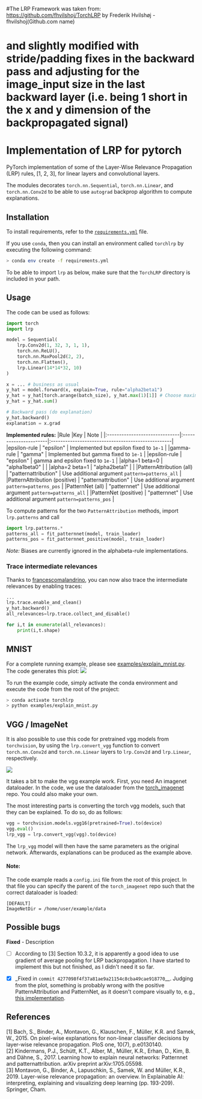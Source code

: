 #The LRP Framework was taken from: https://github.com/fhvilshoj/TorchLRP by Frederik Hvilshøj  - fhvilshoj(Github.com name)
# and slightly modified with stride/padding fixes in the backward pass and adjusting for the image_input size in the last backward layer (i.e. being 1 short in the x and y dimension of the backpropagated signal)

# Implementation of LRP for pytorch
PyTorch implementation of some of the Layer-Wise Relevance Propagation (LRP)
rules, [1, 2, 3], for linear layers and convolutional layers.

The modules decorates `torch.nn.Sequential`, `torch.nn.Linear`, and
`torch.nn.Conv2d` to be able to use `autograd` backprop algorithm to compute
explanations.

## Installation
To install requirements, refer to the [`requirements.yml`](requirements.yml)
file.

If you use `conda`, then you can install an environment called `torchlrp` by
executing the following command:

```bash
> conda env create -f requirements.yml
```

To be able to import `lrp` as below, make sure that the `TorchLRP` directory is
included in your path.

## Usage

The code can be used as follows:

```python
import torch
import lrp

model = Sequential(
    lrp.Conv2d(1, 32, 3, 1, 1),
    torch.nn.ReLU(),
    torch.nn.MaxPool2d(2, 2),
    torch.nn.Flatten(),
    lrp.Linear(14*14*32, 10)
)

x = ... # business as usual
y_hat = model.forward(x, explain=True, rule="alpha2beta1")
y_hat = y_hat[torch.arange(batch_size), y_hat.max(1)[1]] # Choose maximizing output neuron
y_hat = y_hat.sum()

# Backward pass (do explanation)
y_hat.backward()
explanation = x.grad
```


**Implemented rules:**
|Rule 							|Key 					| Note 												|
|:------------------------------|:----------------------|:--------------------------------------------------|
|epsilon-rule					| "epsilon" 			| Implemented but epsilon fixed to `1e-1` 			|
|gamma-rule						| "gamma" 				| Implemented but gamma fixed to `1e-1`				|
|epsilon-rule					| "epsilon" 			| gamma and epsilon fixed to `1e-1`					|
|alpha=1 beta=0 				| "alpha1beta0" 		| 													|
|alpha=2 beta=1 				| "alpha2beta1" 		| 													|
|PatternAttribution (all) 		| "patternattribution" 	| Use additional argument `pattern=patterns_all` 	|
|PatternAttribution (positive) 	| "patternattribution" 	| Use additional argument `pattern=patterns_pos` 	|
|PatternNet (all) 				| "patternnet" 			| Use additional argument `pattern=patterns_all` 	|
|PatternNet (positive) 			| "patternnet" 			| Use additional argument `pattern=patterns_pos` 	|

To compute patterns for the two `PatternAttribution` methods, import
`lrp.patterns` and call
```python
import lrp.patterns.*
patterns_all = fit_patternnet(model, train_loader)
patterns_pos = fit_patternnet_positive(model, train_loader)
```

_Note:_ Biases are currently ignored in the alphabeta-rule implementations.


### Trace intermediate relevances
Thanks to [francescomalandrino](https://github.com/francescomalandrino), you can now also
trace the intermediate relevances by enabling traces:

```python
...
lrp.trace.enable_and_clean()
y_hat.backward()
all_relevances=lrp.trace.collect_and_disable()

for i,t in enumerate(all_relevances):
    print(i,t.shape)
```

## MNIST
For a complete running example, please see [examples/explain_mnist.py](examples/explain_mnist.py).
The code generates this plot:
<img src="examples/plots/mnist_explanations.png" style="max-width: 500px;"/>

To run the example code, simply activate the conda environment and execute the code from the root of the project:
```bash
> conda activate torchlrp
> python examples/explain_mnist.py
```

## VGG / ImageNet
It is also possible to use this code for pretrained vgg models from `torchvision`,
by using the `lrp.convert_vgg` function to convert `torch.nn.Conv2d` and `torch.nn.Linear` layers to `lrp.Conv2d` and `lrp.Linear`, respectively.

<img src="examples/plots/vgg16_explanations.png" style="max-width: 500px;"/>

It takes a bit to make the vgg example work. First, you need An imagenet dataloader.
In the code, we use the dataloader from the [torch_imagenet](https://github.com/fhvilshoj/torch_imagenet) repo.
You could also make your own.

The most interesting parts is converting the torch vgg models, such that they can be
explained. To do so, do as follows:

```python
vgg = torchvision.models.vgg16(pretrained=True).to(device)
vgg.eval()
lrp_vgg = lrp.convert_vgg(vgg).to(device)
```

The `lrp_vgg` model will then have the same parameters as the original network.
Afterwards, explanations can be produced as the example above.

#### Note:
The code example reads a `config.ini` file from the root of this project. In
that file you can specify the parent of the `torch_imagenet` repo such that the
correct dataloader is loaded:

```config
[DEFAULT]
ImageNetDir = /home/user/example/data
```

## Possible bugs
**Fixed** - Description
- [ ] According to [3] Section 10.3.2, it is apparently a good idea to use gradient of average pooling for LRP backpropagation. I have started to implement this but not finished, as I didn't need it so far.

- [x] _Fixed in `commit 4277098f4f37a81ae9a21154c8cba49cae918770`__. Judging
  from the plot, something is probably wrong with the positive
  PatternAttribution and PatternNet, as it doesn't compare visually to, e.g.,
  [this implementation](https://github.com/albermax/innvestigate/blob/master/examples/notebooks/mnist_compare_methods.ipynb).


## References
[1] Bach, S., Binder, A., Montavon, G., Klauschen, F., Müller, K.R. and Samek, W., 2015. On pixel-wise explanations for non-linear classifier decisions by layer-wise relevance propagation. PloS one, 10(7), p.e0130140.  
[2] Kindermans, P.J., Schütt, K.T., Alber, M., Müller, K.R., Erhan, D., Kim, B. and Dähne, S., 2017. Learning how to explain neural networks: Patternnet and patternattribution. arXiv preprint arXiv:1705.05598.  
[3] Montavon, G., Binder, A., Lapuschkin, S., Samek, W. and Müller, K.R., 2019. Layer-wise relevance propagation: an overview. In Explainable AI: interpreting, explaining and visualizing deep learning (pp. 193-209). Springer, Cham.  
